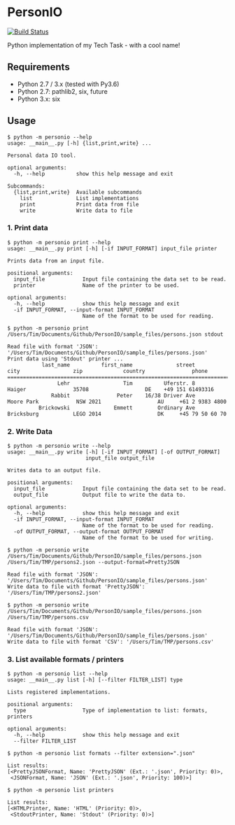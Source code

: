 PersonIO
=======
[![Build Status](https://travis-ci.com/timlehr/PersonIO.svg?token=SCm6SLKCgY9E15GKSEUi&branch=master)](https://travis-ci.com/timlehr/PersonIO)

Python implementation of my Tech Task - with a cool name! 

## Requirements

- Python 2.7 / 3.x (tested with Py3.6)
- Python 2.7: pathlib2, six, future
- Python 3.x: six

## Usage

    $ python -m personio --help
    usage: __main__.py [-h] {list,print,write} ...
    
    Personal data IO tool.
    
    optional arguments:
      -h, --help          show this help message and exit
    
    Subcommands:
      {list,print,write}  Available subcommands
        list              List implementations
        print             Print data from file
        write             Write data to file

### 1. Print data
```
$ python -m personio print --help                                                               
usage: __main__.py print [-h] [-if INPUT_FORMAT] input_file printer

Prints data from an input file.

positional arguments:
  input_file            Input file containing the data set to be read.
  printer               Name of the printer to be used.

optional arguments:
  -h, --help            show this help message and exit
  -if INPUT_FORMAT, --input-format INPUT_FORMAT
                        Name of the format to be used for reading.

```
```
$ python -m personio print /Users/Tim/Documents/Github/PersonIO/sample_files/persons.json stdout

Read file with format 'JSON': '/Users/Tim/Documents/Github/PersonIO/sample_files/persons.json'
Print data using 'Stdout' printer ...
           last_name          first_name              street                city                 zip             country               phone
============================================================================================================================================
                Lehr                 Tim          Uferstr. 8              Haiger               35708                  DE    +49 151 61493316
              Rabbit               Peter    16/38 Driver Ave          Moore Park            NSW 2021                  AU     +61 2 9383 4800
          Brickowski              Emmett        Ordinary Ave          Bricksburg           LEGO 2014                  DK     +45 79 50 60 70
```

### 2. Write Data

```
$ python -m personio write --help
usage: __main__.py write [-h] [-if INPUT_FORMAT] [-of OUTPUT_FORMAT]
                         input_file output_file

Writes data to an output file.

positional arguments:
  input_file            Input file containing the data set to be read.
  output_file           Output file to write the data to.

optional arguments:
  -h, --help            show this help message and exit
  -if INPUT_FORMAT, --input-format INPUT_FORMAT
                        Name of the format to be used for reading.
  -of OUTPUT_FORMAT, --output-format OUTPUT_FORMAT
                        Name of the format to be used for writing.
```
```
$ python -m personio write /Users/Tim/Documents/Github/PersonIO/sample_files/persons.json /Users/Tim/TMP/persons2.json --output-format=PrettyJSON

Read file with format 'JSON': '/Users/Tim/Documents/Github/PersonIO/sample_files/persons.json'
Write data to file with format 'PrettyJSON': '/Users/Tim/TMP/persons2.json'
```
```
$ python -m personio write /Users/Tim/Documents/Github/PersonIO/sample_files/persons.json /Users/Tim/TMP/persons.csv                            

Read file with format 'JSON': '/Users/Tim/Documents/Github/PersonIO/sample_files/persons.json'
Write data to file with format 'CSV': '/Users/Tim/TMP/persons.csv'
```
### 3. List available formats / printers
```
$ python -m personio list --help  
usage: __main__.py list [-h] [--filter FILTER_LIST] type

Lists registered implementations.

positional arguments:
  type                  Type of implementation to list: formats, printers

optional arguments:
  -h, --help            show this help message and exit
  --filter FILTER_LIST
```
```
$ python -m personio list formats --filter extension=".json"

List results:
[<PrettyJSONFormat, Name: 'PrettyJSON' (Ext.: '.json', Priority: 0)>,
 <JSONFormat, Name: 'JSON' (Ext.: '.json', Priority: 100)>]
```

```
$ python -m personio list printers 
                         
List results:
[<HTMLPrinter, Name: 'HTML' (Priority: 0)>,
 <StdoutPrinter, Name: 'Stdout' (Priority: 0)>]
```
